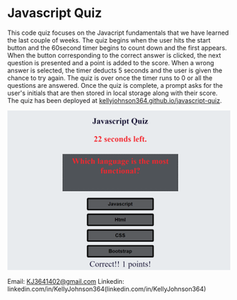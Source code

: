 # Javascript Quiz

This code quiz focuses on the Javacript fundamentals that we have learned the last couple of weeks.  The quiz begins when the user hits the start button and the 60second timer begins to count down and the first appears.  When the button corresponding to the correct answer is clicked, the next question is presented and a point is added to the score.  When a wrong answer is selected, the timer deducts 5 seconds and the user is given the chance to try again.  The quiz is over once the timer runs to 0 or all the questions are answered.  Once the quiz is complete, a prompt asks for the user's initials that are then stored in local storage along with their score. The quiz has been deployed at [kellyjohnson364.github.io/javascript-quiz](https://kellyjohnson364.github.io/javascript-quiz).  

![Screenshot 1 of site](./assets/images/screenshot-1.png)

Email: KJ3641402@gmail.com
Linkedin: linkedin.com/in/KellyJohnson364(linkedin.com/in/KellyJohnson364)
